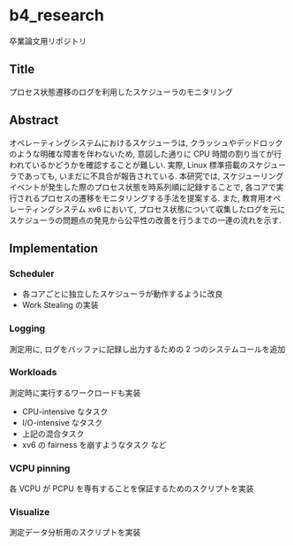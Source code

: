 # b4_research
卒業論文用リポジトリ

## Title
プロセス状態遷移のログを利用したスケジューラのモニタリング

## Abstract
オペレーティングシステムにおけるスケジューラは, クラッシュやデッドロックのような明確な障害を伴わないため,
意図した通りに CPU 時間の割り当てが行われているかどうかを確認することが難しい.
実際, Linux 標準搭載のスケジューラであっても, いまだに不具合が報告されている.
本研究では, スケジューリングイベントが発生した際のプロセス状態を時系列順に記録することで,
各コアで実行されるプロセスの遷移をモニタリングする手法を提案する.
また, 教育用オペレーティングシステム xv6 において,
プロセス状態について収集したログを元にスケジューラの問題点の発見から公平性の改善を行うまでの一連の流れを示す.

## Implementation
### Scheduler
- 各コアごとに独立したスケジューラが動作するように改良
- Work Stealing の実装

### Logging
測定用に, ログをバッファに記録し出力するための 2 つのシステムコールを追加

### Workloads
測定時に実行するワークロードも実装
- CPU-intensive なタスク
- I/O-intensive なタスク
- 上記の混合タスク
- xv6 の fairness を崩すようなタスク
など

### VCPU pinning
各 VCPU が PCPU を専有することを保証するためのスクリプトを実装

### Visualize
測定データ分析用のスクリプトを実装

